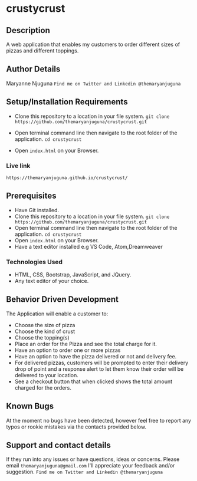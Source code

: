 # crustycrust

## Description
A web application that enables my customers to order different sizes of pizzas and different toppings.

## Author Details
Maryanne Njuguna `Find me on Twitter and Linkedin @themaryanjuguna`

## Setup/Installation Requirements
- Clone this repository to a location in your file system. `git clone https://github.com/themaryanjuguna/crustycrust.git`

- Open terminal command line then navigate to the root folder of the application. `cd crustycrust`

- Open `index.html` on your Browser.

### Live link
`https://themaryanjuguna.github.io/crustycrust/`


## Prerequisites
- Have Git installed.
- Clone this repository to a location in your file system. `git clone https://github.com/themaryanjuguna/crustycrust.git`
- Open terminal command line then navigate to the root folder of the application. `cd crustycrust`
- Open `index.html` on your Browser.
- Have a text editor installed e.g VS Code, Atom,Dreamweaver

### Technologies Used
- HTML, CSS, Bootstrap, JavaScript, and JQuery.
- Any text editor of your choice.

## Behavior Driven Development
The Application will enable a customer to:
- Choose the size of pizza 
- Choose the kind of crust
- Choose the topping(s)
- Place an order for the Pizza and see the total charge for it.
- Have an option to order one or more pizzas
- Have an option to have the pizza delivered or not and delivery fee.
- For delivered pizzas, customers will be prompted to enter their delivery drop of point and a response alert to let them know their order will be delivered to your location.
- See a checkout button that when clicked shows the total amount charged for the orders.

## Known Bugs
At the moment no bugs have been detected, however feel free to report any typos or rookie mistakes via the contacts provided below.

## Support and contact details
If they run into any issues or have questions, ideas or concerns.  Please email `themaryanjuguna@gmail.com` I'll appreciate your feedback and/or suggestion. `Find me on Twitter and Linkedin @themaryanjuguna`